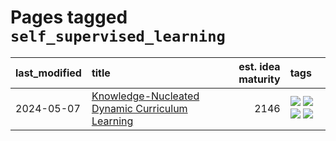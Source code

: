# Pages tagged `self_supervised_learning`

|last_modified|title|est. idea maturity|tags
|:---|:---|---:|:---|
|2024-05-07|[Knowledge-Nucleated Dynamic Curriculum Learning](../kg_nucleated_curriculum.md)|2146|[![](https://img.shields.io/badge/tag-curriculum_learning-34720)](../tags/curriculum_learning.md) [![](https://img.shields.io/badge/tag-experimental-b08442)](../tags/experimental.md) [![](https://img.shields.io/badge/tag-self_supervised_learning-db71cb)](../tags/self_supervised_learning.md) [![](https://img.shields.io/badge/tag-ssl-71e862)](../tags/ssl.md)|